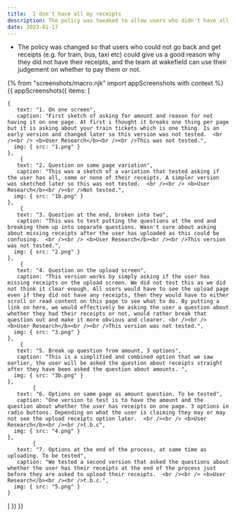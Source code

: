 ```yaml
---
title:  I don't have all my receipts
description: The policy was tweaked to allow users who didn't have all their receipts to give us a 'good reason' in order to get paid
date: 2023-01-17
---
```


* The policy was changed so that users who could not go back and get receipts (e.g. for train, bus, taxi etc) could give us a good reason why they did not have their receipts, and the team at wakefield can use their judgement on whether to pay them or not.


<!-- ## User needs

<b>As a prosecuter </b>
I need to find a case<br />

<b>As a prosecuter </b>
I need to do the thing<br /> -->



{% from "screenshots/macro.njk" import appScreenshots with context %}
{{ appScreenshots({
  items: [

    {
       text: "1. On one screen",
       caption: "First sketch of asking for amount and reason for not having it on one page. At first i thought it breaks one thing per page but it is asking about your train tickets which is one thing. Is an early version and changed later so this version was not tested.  <br /><br /> <b>User Research</b><br /><br />This was not tested.",
      img: { src: "1.png" }
    },
        {
       text: "2. Question on same page variation",
       caption: "This was a sketch of a variation that tested asking if the user has all, some or none of their receipts. A simpler version was sketched later so this was not tested.  <br /><br /> <b>User Research</b><br /><br />Not tested.",
      img: { src: "1b.png" }
    },
        {
       text: "3. Question at the end, broken into two",
       caption: "This was to test putting the questions at the end and breaking them up into separate questions. Wasn't sure about asking about missing receipts after the user has uploaded as this could be confusing.  <br /><br /> <b>User Research</b><br /><br />This version was not tested.",
      img: { src: "2.png" }
    },
        {
       text: "4. Question on the upload screen",
       caption: "This version works by simply asking if the user has missing receipts on the upload screen. We did not test this as we did not think it clear enough. All users would have to see the upload page even if they did not have any receipts, then they would have to either scroll or read content on this page to see what to do. By putting a link on here, we would effectively be asking the user a question about whether they had their receipts or not, would rather break that question out and make it more obvious and clearer. <br /><br /> <b>User Research</b><br /><br />This version was not tested.",
      img: { src: "3.png" }
    },
        {
       text: "5. Break up question from amount, 3 options",
       caption: "This is a simplified and combined option that we saw earlier, the user will be asked the question about receipts straight after they have been asked the question about amounts. ",
      img: { src: "3b.png" }
    },
            {
       text: "6. Options on same page as amount question. To be tested",
       caption: "One version to test is to have the amount and the question about whether the user has receipts on one page. 3 options in radio buttons. Depending on what the user is claiming they may or may not see the upload receipts option later.  <br /><br /> <b>User Research</b><br /><br />t.b.c",
      img: { src: "4.png" }
    },
            {
       text: "7. Options at the end of the process, at same time as uploading. To be tested",
       caption: "We tested a second version that asked the questions about whether the user has their receipts at the end of the process just before they are asked to upload their receipts.  <br /><br /> <b>User Research</b><br /><br />t.b.c.",
      img: { src: "5.png" }
    }
       
        
          
  ]
}) }}



<!-- ## User research -->